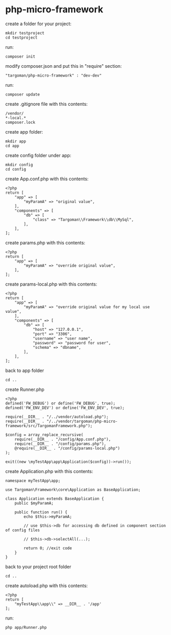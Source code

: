 # php-micro-framework

create a folder for your project:
```
mkdir testproject
cd testproject
```

run:
```
composer init
```

modify composer.json and put this in "require" section:
```
"targoman/php-micro-framework" : "dev-dev"
```

run:
```
composer update
```

create .gitignore file with this contents:
```
/vendor/
*-local.*
composer.lock
```

create app folder:
```
mkdir app
cd app
```

create config folder under app:
```
mkdir config
cd config
```

create App.conf.php with this contents:
```
<?php
return [
    "app" => [
        "myParamA" => "original value",
    ],
    "components" => [
        "db" => [
            "class" => "Targoman\\Framework\\db\\MySql",
        ],
    ],
];
```

create params.php with this contents:
```
<?php
return [
    "app" => [
        "myParamA" => "override original value",
    ],
];
```

create params-local.php with this contents:
```
<?php
return [
    "app" => [
        "myParamA" => "override original value for my local use value",
    ],
    "components" => [
        "db" => [
            "host" => "127.0.0.1",
            "port" => "3306",
            "username" => "user name",
            "password" => "password for user",
            "schema" => "dbname",
        ],
    ],
];
```

back to app folder
```
cd ..
```

create Runner.php
```
<?php
defined('FW_DEBUG') or define('FW_DEBUG', true);
defined('FW_ENV_DEV') or define('FW_ENV_DEV', true);

require(__DIR__ . "/../vendor/autoload.php");
require(__DIR__ . "/../vendor/targoman/php-micro-framework/src/TargomanFramework.php");

$config = array_replace_recursive(
    require(__DIR__ . "/config/App.conf.php"),
    require(__DIR__ . "/config/params.php"),
    @require(__DIR__ . "/config/params-local.php")
);

exit((new \myTestApp\app\Application($config))->run());
```

create Application.php with this contents:
```
namespace myTestApp\app;

use Targoman\Framework\core\Application as BaseApplication;

class Application extends BaseApplication {
    public $myParamA;

    public function run() {
        echo $this->myParamA;

        // use $this->db for accessing db defined in component section of config files

        // $this->db->selectAll(...);

        return 0; //exit code
    }
}
```

back to your project root folder
```
cd ..
```

create autoload.php with this contents:
```
<?php
return [
    "myTestApp\\app\\" => __DIR__ . '/app'
];
```

run:
```
php app/Runner.php
```

